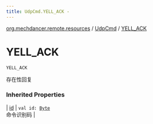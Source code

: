 ```yaml
---
title: UdpCmd.YELL_ACK - 
---
```


[org.mechdancer.remote.resources](../index.html) / [UdpCmd](index.html) / [YELL_ACK](./-y-e-l-l_-a-c-k.html)

# YELL_ACK

`YELL_ACK`

存在性回复

### Inherited Properties

| [id](id.html) | `val id: `[`Byte`](https://kotlinlang.org/api/latest/jvm/stdlib/kotlin/-byte/index.html)<br>命令识别码 |

